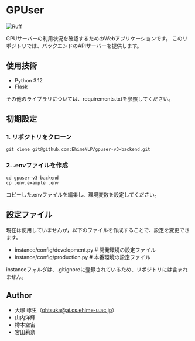 # GPUser
[![Ruff](https://img.shields.io/endpoint?url=https://raw.githubusercontent.com/astral-sh/ruff/main/assets/badge/v2.json)](https://github.com/astral-sh/ruff)

GPUサーバーの利用状況を確認するためのWebアプリケーションです。
このリポジトリでは、バックエンドのAPIサーバーを提供します。

## 使用技術
- Python 3.12
- Flask

その他のライブラリについては、requirements.txtを参照してください。

## 初期設定
### 1. リポジトリをクローン
```
git clone git@github.com:EhimeNLP/gpuser-v3-backend.git
```

### 2. .envファイルを作成
```
cd gpuser-v3-backend
cp .env.example .env
```
コピーした.envファイルを編集し、環境変数を設定してください。

## 設定ファイル
現在は使用していませんが，以下のファイルを作成することで、設定を変更できます。
- instance/config/development.py # 開発環境の設定ファイル
- instance/config/production.py # 本番環境の設定ファイル

instanceフォルダは、.gitignoreに登録されているため、リポジトリには含まれません。

## Author

- 大塚 琢生（ohtsuka@ai.cs.ehime-u.ac.jp）
- 山内洋輝
- 樽本空宙
- 宮田莉奈
